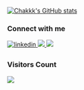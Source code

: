 

<!-- - 🔭 Doing something about backend development.
- 🌱 A newbie to infrastructure software, interested in DBMS.
- 📫 How to reach me: chakk6870@gmail.com-->

[![Chakkk's GitHub stats](https://github-readme-stats.vercel.app/api?username=chakkk309&count_private=true&show_icons=true&hide=stars)](https://github.com/chakkk309/github-readme-stats)

<!--[![Top Langs](https://github-readme-stats.vercel.app/api/top-langs/?username=chakkk309&layout=compact)](https://github.com/chakkk309/github-readme-stats)--> 

### Connect with me 
<div>
<a href="https://www.linkedin.com/in/jia-qi-yan/" target="_blank">
<img src=https://img.shields.io/badge/linkedin-%231E77B5.svg?&style=for-the-badge&logo=linkedin&logoColor=white alt=linkedin style="margin-bottom: 5px;" />
</a>
<a href = "mailto:chakkk6870@gmail.com" target = "_blank">
<img src="https://img.shields.io/badge/gmail-D14836?&style=for-the-badge&logo=gmail&logoColor=white" />
</a>
<a href = "https://chakkk.com/about" target = "_blank">
<img src="https://img.shields.io/badge/website-30a14e?&style=for-the-badge&logo=Blogger&logoColor=white" />
</a>
</div>

### Visitors Count 
<img src="https://visitor-badge.glitch.me/badge?page_id=chakkk309" />
